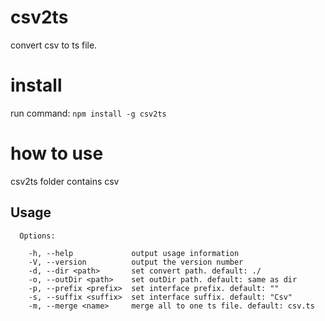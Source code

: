 # csv2ts
convert csv to ts file.

# install
run command: `npm install -g csv2ts`

# how to use
csv2ts folder contains csv

## Usage
```
  Options:

    -h, --help             output usage information
    -V, --version          output the version number
    -d, --dir <path>       set convert path. default: ./
    -o, --outDir <path>    set outDir path. default: same as dir
    -p, --prefix <prefix>  set interface prefix. default: ""
    -s, --suffix <suffix>  set interface suffix. default: "Csv"
    -m, --merge <name>     merge all to one ts file. default: csv.ts
```